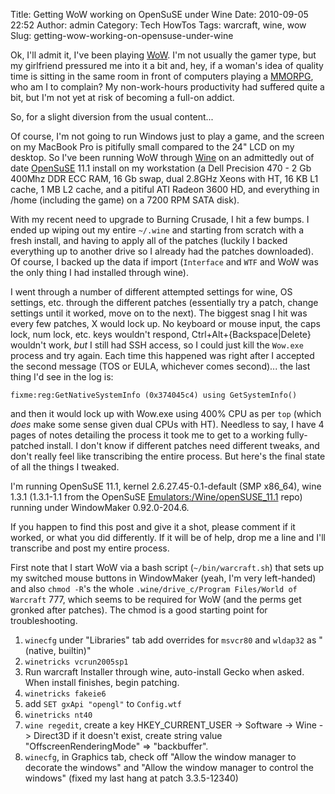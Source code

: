 Title: Getting WoW working on OpenSuSE under Wine
Date: 2010-09-05 22:52
Author: admin
Category: Tech HowTos
Tags: warcraft, wine, wow
Slug: getting-wow-working-on-opensuse-under-wine

Ok, I'll admit it, I've been playing [WoW][]. I'm not usually the gamer
type, but my girlfriend pressured me into it a bit and, hey, if a
woman's idea of quality time is sitting in the same room in front of
computers playing a [MMORPG][], who am I to complain? My non-work-hours
productivity had suffered quite a bit, but I'm not yet at risk of
becoming a full-on addict.

So, for a slight diversion from the usual content...

Of course, I'm not going to run Windows just to play a game, and the
screen on my MacBook Pro is pitifully small compared to the 24" LCD on
my desktop. So I've been running WoW through [Wine][] on an admittedly
out of date [OpenSuSE][] 11.1 install on my workstation (a Dell
Precision 470 - 2 Gb 400Mhz DDR ECC RAM, 16 Gb swap, dual 2.8GHz Xeons
with HT, 16 KB L1 cache, 1 MB L2 cache, and a pitiful ATI Radeon 3600
HD, and everything in /home (including the game) on a 7200 RPM SATA
disk).

With my recent need to upgrade to Burning Crusade, I hit a few bumps. I
ended up wiping out my entire `~/.wine` and starting from scratch with a
fresh install, and having to apply all of the patches (luckily I backed
everything up to another drive so I already had the patches downloaded).
Of course, I backed up the data if import (`Interface` and `WTF` and WoW
was the only thing I had installed through wine).

I went through a number of different attempted settings for wine, OS
settings, etc. through the different patches (essentially try a patch,
change settings until it worked, move on to the next). The biggest snag
I hit was every few patches, X would lock up. No keyboard or mouse
input, the caps lock, num lock, etc. keys wouldn't respond,
Ctrl+Alt+{Backspace|Delete} wouldn't work, *but* I still had SSH access,
so I could just kill the `Wow.exe` process and try again. Each time this
happened was right after I accepted the second message (TOS or EULA,
whichever comes second)... the last thing I'd see in the log is:

    fixme:reg:GetNativeSystemInfo (0x374045c4) using GetSystemInfo()

and then it would lock up with Wow.exe using 400% CPU as per `top`
(which *does* make some sense given dual CPUs with HT). Needless to say,
I have 4 pages of notes detailing the process it took me to get to a
working fully-patched install. I don't know if different patches need
different tweaks, and don't really feel like transcribing the entire
process. But here's the final state of all the things I tweaked.

I'm running OpenSuSE 11.1, kernel 2.6.27.45-0.1-default (SMP x86\_64),
wine 1.3.1 (1.3.1-1.1 from the OpenSuSE
[Emulators:/Wine/openSUSE\_11.1][] repo) running under WindowMaker
0.92.0-204.6.

If you happen to find this post and give it a shot, please comment if it
worked, or what you did differently. If it will be of help, drop me a
line and I'll transcribe and post my entire process.

First note that I start WoW via a bash script (`~/bin/warcraft.sh`) that
sets up my switched mouse buttons in WindowMaker (yeah, I'm very
left-handed) and also `chmod -R`'s the whole
`.wine/drive_c/Program Files/World of Warcraft` 777, which seems to be
required for WoW (and the perms get gronked after patches). The chmod is
a good starting point for troubleshooting.

1.  `winecfg` under "Libraries" tab add overrides for `msvcr80` and
    `wldap32` as "(native, builtin)"
2.  `winetricks vcrun2005sp1`
3.  Run warcraft Installer through wine, auto-install Gecko when asked.
    When install finishes, begin patching.
4.  `winetricks fakeie6`
5.  add `SET gxApi "opengl"` to `Config.wtf`
6.  `winetricks nt40`
7.  `wine regedit`, create a key HKEY\_CURRENT\_USER -\> Software -\>
    Wine -\> Direct3D if it doesn't exist, create string value
    "OffscreenRenderingMode" =\> "backbuffer".
8.  `winecfg`, in Graphics tab, check off "Allow the window manager to
    decorate the windows" and "Allow the window manager to control the
    windows" (fixed my last hang at patch 3.3.5-12340)

  [WoW]: http://www.worldofwarcraft.com
  [MMORPG]: http://en.wikipedia.org/wiki/Mmorpg
  [Wine]: http://www.winehq.org/
  [OpenSuSE]: http://www.opensuse.org/
  [Emulators:/Wine/openSUSE\_11.1]: http://download.opensuse.org/repositories/Emulators:/Wine/openSUSE_11.1/
